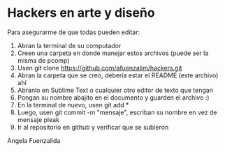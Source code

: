 # Hackers en arte y diseño
Para asegurarme de que todas pueden editar:
1. Abran la terminal de su computador
2. Creen una carpeta en donde manejar estos archivos (puede ser la misma de pcomp)
3. Usen git clone https://github.com/afuenzalim/hackers.git
4. Abran la carpeta que se creo, debería estar el README (este archivo) ahí
5. Abranlo en Sublime Text o cualquier otro editor de texto que tengan
6. Pongan su nombre abajito en el documento y guarden el archivo :)
7. En la terminal de nuevo, usen git add *
8. Luego, usen git commit -m "mensaje", escriban su nombre en vez de mensaje pleak
9. Ir al repositorio en github y verificar que se subieron

Angela Fuenzalida